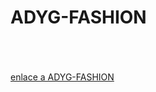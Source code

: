 <html>
  <H1> ADYG-FASHION </H1>

<body>


<br><br><br>
<a href="Pagina principal.html" target="blank"> enlace a ADYG-FASHION </a>

<br><br><br>


</body>

</html>
